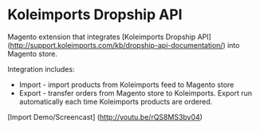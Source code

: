 Koleimports Dropship API
===============

Magento extension that integrates [Koleimports Dropship API] (http://support.koleimports.com/kb/dropship-api-documentation/) into Magento store.

Integration includes:
* Import - import products from Koleimports feed to Magento store
* Export - transfer orders from Magento store to Koleimports. Export run automatically each time Koleimports products are ordered.

[Import Demo/Screencast] (http://youtu.be/rQS8MS3by04)
